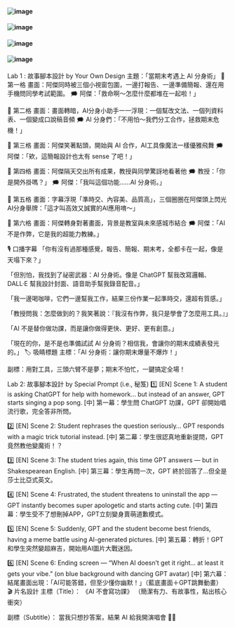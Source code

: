 #### ![image](https://github.com/user-attachments/assets/4fa2dd8e-77af-45b9-b04a-17f4e7a71229)
#### ![image](https://github.com/user-attachments/assets/588f98af-5245-40f6-a788-14e8edb9bb3d)
#### ![image](https://github.com/user-attachments/assets/853170d8-8819-43ff-9b43-6d312934253d)
#### ![image](https://github.com/user-attachments/assets/6c71ae76-7bab-414b-95a3-9f30456b0aa0)
Lab 1 : 故事腳本設計 by Your Own Design
主題：「當期末考遇上 AI 分身術」
🔷 第一格
畫面：阿傑同時被三個小視窗包圍，一邊打報告、一邊準備簡報、還在用手機問同學考試範圍。
🗯️ 阿傑：「救命啊～怎麼什麼都堆在一起啦！」

🔷 第二格
畫面：畫面轉暗，AI分身小助手一一浮現：一個幫改文法、一個列資料表、一個變成口說稿音頻
🗯️ AI 分身們：「不用怕～我們分工合作，拯救期末危機！」

🔷 第三格
畫面：阿傑笑著點頭，開始與 AI 合作，AI工具像魔法一樣優雅飛舞
🗯️ 阿傑：「欸，這簡報設計也太有 sense 了吧！」

🔷 第四格
畫面：阿傑隔天交出所有成果，教授與同學驚訝地看著他
🗯️ 教授：「你是開外掛嗎？」
🗯️ 阿傑：「我叫這個功能……AI 分身術。」

🔷 第五格
畫面：字幕浮現「準時交、內容美、品質高」，三個圈圈在阿傑頭上閃光
AI分身舉牌：「這才叫高效又誠實的AI應用唷～」

🔷 第六格
畫面：阿傑轉身對著畫面，背景是教室與未來感城市結合
🗯️ 阿傑：「AI不是作弊，它是我的超能力教練。」

🎙️ 口播字幕
「你有沒有過那種感覺，報告、簡報、期末考，全都卡在一起，像是天塌下來？」

「但別怕，我找到了祕密武器：AI 分身術。像是 ChatGPT 幫我改寫邏輯、DALL·E 幫我設計封面、語音助手幫我錄音配音。」

「我一邊喝咖啡，它們一邊幫我工作，結果三份作業一起準時交，還超有質感。」

「教授問我：怎麼做到的？我笑著說：『我沒有作弊，我只是學會了怎麼用工具。』」

「AI 不是替你做功課，而是讓你做得更快、更好、更有創意。」

「現在的你，是不是也準備試試 AI 分身術？相信我，會讓你的期末成績表發光的。」
🏷️ 吸睛標題
主標：「AI 分身術：讓你期末爆量不爆炸！」

副標：用對工具，三頭六臂不是夢；期末不怕忙，一鍵搞定全場！






Lab 2: 故事腳本設計 by Special Prompt (i.e., 秘笈)
1️⃣
[EN] Scene 1: A student is asking ChatGPT for help with homework... but instead of an answer, GPT starts singing a pop song.
[中] 第一幕：學生問 ChatGPT 功課，GPT 卻開始唱流行歌，完全答非所問。

2️⃣
[EN] Scene 2: Student rephrases the question seriously… GPT responds with a magic trick tutorial instead.
[中] 第二幕：學生很認真地重新提問，GPT 竟然教他變魔術！？

3️⃣
[EN] Scene 3: The student tries again, this time GPT answers — but in Shakespearean English.
[中] 第三幕：學生再問一次，GPT 終於回答了…但全是莎士比亞式英文。

4️⃣
[EN] Scene 4: Frustrated, the student threatens to uninstall the app — GPT instantly becomes super apologetic and starts acting cute.
[中] 第四幕：學生受不了想刪掉APP，GPT立刻變身賣萌道歉模式。

5️⃣
[EN] Scene 5: Suddenly, GPT and the student become best friends, having a meme battle using AI-generated pictures.
[中] 第五幕：轉折！GPT和學生突然變超麻吉，開始用AI圖片大戰迷因。

6️⃣
[EN] Scene 6: Ending screen — “When AI doesn’t get it right… at least it gets your vibe.” (on blue background with dancing GPT avatar)
[中] 第六幕：結尾畫面出現：「AI可能答錯，但至少懂你幽默！」（藍底畫面＋GPT跳舞動畫）
🎬 片名設計
主標（Title）：
《AI 不會寫功課》
（簡潔有力、有故事性，點出核心衝突）

副標（Subtitle）：
當我只想抄答案，結果 AI 給我開演唱會 🎤🤯
